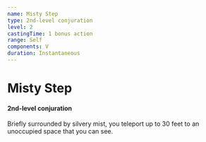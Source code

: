 ```yaml
---
name: Misty Step
type: 2nd-level conjuration
level: 2
castingTime: 1 bonus action
range: Self
components: V
duration: Instantaneous
---
```


# Misty Step

#### 2nd-level conjuration

Briefly surrounded by silvery mist, you teleport up to 30 feet to an unoccupied space that you can see.
